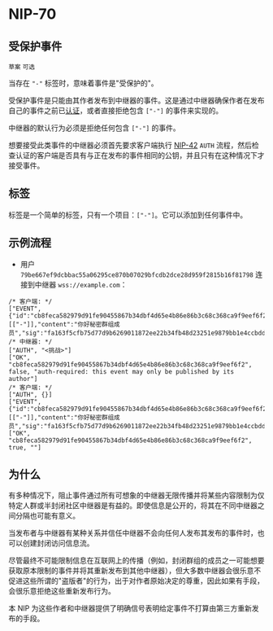 NIP-70
======

受保护事件
----------------

`草案` `可选`

当存在 `"-"` 标签时，意味着事件是"受保护的"。

受保护事件是只能由其作者发布到中继器的事件。这是通过中继器确保作者在发布自己的事件之前已[认证](42.md)，或者直接拒绝包含 `["-"]` 的事件来实现的。

中继器的默认行为必须是拒绝任何包含 `["-"]` 的事件。

想要接受此类事件的中继器必须首先要求客户端执行 [NIP-42](42.md) `AUTH` 流程，然后检查认证的客户端是否具有与正在发布的事件相同的公钥，并且只有在这种情况下才接受事件。

## 标签

标签是一个简单的标签，只有一个项目：`["-"]`。它可以添加到任何事件中。

## 示例流程

- 用户 `79be667ef9dcbbac55a06295ce870b07029bfcdb2dce28d959f2815b16f81798` 连接到中继器 `wss://example.com`：

```jsonc
/* 客户端: */
["EVENT",{"id":"cb8feca582979d91fe90455867b34dbf4d65e4b86e86b3c68c368ca9f9eef6f2","pubkey":"79be667ef9dcbbac55a06295ce870b07029bfcdb2dce28d959f2815b16f81798","created_at":1707409439,"kind":1,"tags":[["-"]],"content":"你好秘密群组成员","sig":"fa163f5cfb75d77d9b6269011872ee22b34fb48d23251e9879bb1e4ccbdd8aaaf4b6dc5f5084a65ef42c52fbcde8f3178bac3ba207de827ec513a6aa39fa684c"}]
/* 中继器: */
["AUTH", "<挑战>"]
["OK", "cb8feca582979d91fe90455867b34dbf4d65e4b86e86b3c68c368ca9f9eef6f2", false, "auth-required: this event may only be published by its author"]
/* 客户端: */
["AUTH", {}]
["EVENT",{"id":"cb8feca582979d91fe90455867b34dbf4d65e4b86e86b3c68c368ca9f9eef6f2","pubkey":"79be667ef9dcbbac55a06295ce870b07029bfcdb2dce28d959f2815b16f81798","created_at":1707409439,"kind":1,"tags":[["-"]],"content":"你好秘密群组成员","sig":"fa163f5cfb75d77d9b6269011872ee22b34fb48d23251e9879bb1e4ccbdd8aaaf4b6dc5f5084a65ef42c52fbcde8f3178bac3ba207de827ec513a6aa39fa684c"}]
["OK", "cb8feca582979d91fe90455867b34dbf4d65e4b86e86b3c68c368ca9f9eef6f2", true, ""]
```

## 为什么

有多种情况下，阻止事件通过所有可想象的中继器无限传播并将某些内容限制为仅特定人群或半封闭社区中继器是有益的。即使信息是公开的，将其在不同中继器之间分隔也可能有意义。

当发布者与中继器有某种关系并信任中继器不会向任何人发布其发布的事件时，也可以创建封闭访问信息流。

尽管最终不可能限制信息在互联网上的传播（例如，封闭群组的成员之一可能想要获取原本限制的事件并将其重新发布到其他中继器），但大多数中继器会很乐意不促进这些所谓的"盗版者"的行为，出于对作者原始决定的尊重，因此如果有手段，会很乐意拒绝这些重新发布行为。

本 NIP 为这些作者和中继器提供了明确信号表明给定事件不打算由第三方重新发布的手段。
